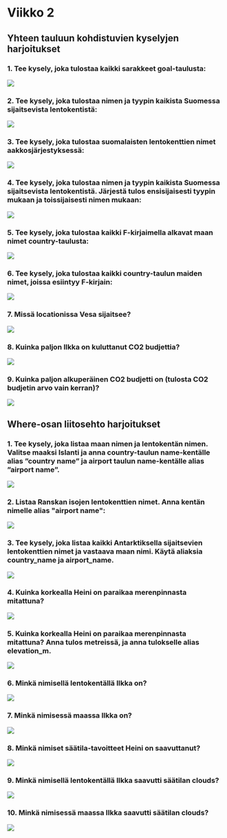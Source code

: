 # Viikko 2

## Yhteen tauluun kohdistuvien kyselyjen harjoitukset

### 1. Tee kysely, joka tulostaa kaikki sarakkeet goal-taulusta:

![](kuvat/viikko2/yksi-taulu/1.png)

### 2. Tee kysely, joka tulostaa nimen ja tyypin kaikista Suomessa sijaitsevista lentokentistä:

![](kuvat/viikko2/yksi-taulu/2.png)

### 3. Tee kysely, joka tulostaa suomalaisten lentokenttien nimet aakkosjärjestyksessä:

![](kuvat/viikko2/yksi-taulu/3.png)

### 4. Tee kysely, joka tulostaa nimen ja tyypin kaikista Suomessa sijaitsevista lentokentistä. Järjestä tulos ensisijaisesti tyypin mukaan ja toissijaisesti nimen mukaan:

![](kuvat/viikko2/yksi-taulu/4.png)

### 5. Tee kysely, joka tulostaa kaikki F-kirjaimella alkavat maan nimet country-taulusta:

![](kuvat/viikko2/yksi-taulu/5.png)

### 6. Tee kysely, joka tulostaa kaikki country-taulun maiden nimet, joissa esiintyy F-kirjain:

![](kuvat/viikko2/yksi-taulu/6.png)

### 7. Missä locationissa Vesa sijaitsee?

![](kuvat/viikko2/yksi-taulu/7.png)

### 8. Kuinka paljon Ilkka on kuluttanut CO2 budjettia?

![](kuvat/viikko2/yksi-taulu/8.png)

### 9. Kuinka paljon alkuperäinen CO2 budjetti on (tulosta CO2 budjetin arvo vain kerran)?

![](kuvat/viikko2/yksi-taulu/9.png)

## Where-osan liitosehto harjoitukset

### 1. Tee kysely, joka listaa maan nimen ja lentokentän nimen. Valitse maaksi Islanti ja anna country-taulun name-kentälle alias ”country name” ja airport taulun name-kentälle alias ”airport name”.

![](kuvat/viikko2/where/1.png)

### 2. Listaa Ranskan isojen lentokenttien nimet. Anna kentän nimelle alias "airport name":

![](kuvat/viikko2/where/2.png)

### 3. Tee kysely, joka listaa kaikki Antarktiksella sijaitsevien lentokenttien nimet ja vastaava maan nimi. Käytä aliaksia country_name ja airport_name.

![](kuvat/viikko2/where/3.png)

### 4. Kuinka korkealla Heini on paraikaa merenpinnasta mitattuna?

![](kuvat/viikko2/where/4.png)

### 5. Kuinka korkealla Heini on paraikaa merenpinnasta mitattuna? Anna tulos metreissä, ja anna tulokselle alias elevation_m.

![](kuvat/viikko2/where/5.png)

### 6. Minkä nimisellä lentokentällä Ilkka on?

![](kuvat/viikko2/where/6.png)

### 7. Minkä nimisessä maassa Ilkka on?

![](kuvat/viikko2/where/7.png)

### 8. Minkä nimiset säätila-tavoitteet Heini on saavuttanut?

![](kuvat/viikko2/where/8.png)

### 9. Minkä nimisellä lentokentällä Ilkka saavutti säätilan clouds?

![](kuvat/viikko2/where/9.png)

### 10. Minkä nimisessä maassa Ilkka saavutti säätilan clouds?

![](kuvat/viikko2/where/10.png)